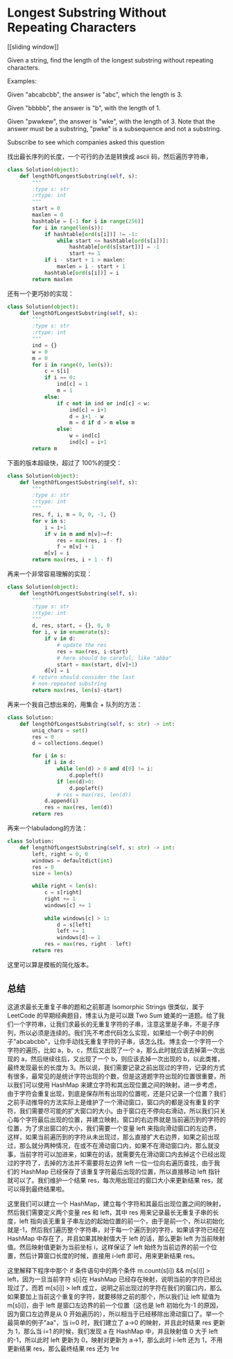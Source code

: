 # Longest Substring Without Repeating Characters

[[sliding window]]

Given a string, find the length of the longest substring without repeating characters.

Examples:

Given "abcabcbb", the answer is "abc", which the length is 3.

Given "bbbbb", the answer is "b", with the length of 1.

Given "pwwkew", the answer is "wke", with the length of 3. Note that the answer must be a substring, "pwke" is a subsequence and not a substring.

Subscribe to see which companies asked this question

找出最长序列的长度，一个可行的办法是转换成 ascii 码，然后遍历字符串，

```python
class Solution(object):
    def lengthOfLongestSubstring(self, s):
        """
        :type s: str
        :rtype: int
        """
        start = 0
        maxlen = 0
        hashtable = [-1 for i in range(256)]
        for i in range(len(s)):
            if hashtable[ord(s[i])] != -1:
                while start <= hashtable[ord(s[i])]:
                    hashtable[ord(s[start])] = -1
                    start += 1
            if i - start + 1 > maxlen:
                maxlen = i - start + 1
            hashtable[ord(s[i])] = i
        return maxlen
```

还有一个更巧妙的实现：

```Python
class Solution(object):
    def lengthOfLongestSubstring(self, s):
        """
        :type s: str
        :rtype: int
        """
        ind = {}
        w = 0
        m = 0
        for i in range(0, len(s)):
            c = s[i]
            if i == 0:
                ind[c] = 1
                m = 1
            else:
                if c not in ind or ind[c] < w:
                    ind[c] = i+1
                    d = i+1 - w
                    m = d if d > m else m
                else:
                    w = ind[c]
                    ind[c] = i+1
        return m
```

下面的版本超级快，超过了 100%的提交：

```python
class Solution(object):
    def lengthOfLongestSubstring(self, s):
        """
        :type s: str
        :rtype: int
        """
        res, f, i, m = 0, 0, -1, {}
        for v in s:
            i = i+1
            if v in m and m[v]>=f:
                res = max(res, i - f)
                f = m[v] + 1
            m[v] = i
        return max(res, i + 1 - f)
```

再来一个非常容易理解的实现：

```Python
class Solution(object):
    def lengthOfLongestSubstring(self, s):
        """
        :type s: str
        :rtype: int
        """
        d, res, start, = {}, 0, 0
        for i, v in enumerate(s):
            if v in d:
                # update the res
                res = max(res, i-start)
                # here should be careful, like "abba"
                start = max(start, d[v]+1)
            d[v] = i
        # return should consider the last
        # non-repeated substring
        return max(res, len(s)-start)
```

再来一个我自己想出来的，用集合 + 队列的方法：

```Python
class Solution:
    def lengthOfLongestSubstring(self, s: str) -> int:
        uniq_chars = set()
        res = 0
        d = collections.deque()

        for i in s:
            if i in d:
                while len(d) > 0 and d[0] != i:
                    d.popleft()
                if len(d)>0:
                    d.popleft()
                # res = max(res, len(d))
            d.append(i)
            res = max(res, len(d))
        return res
```

再来一个labuladong的方法：

```python
class Solution:
    def lengthOfLongestSubstring(self, s: str) -> int:
        left, right = 0, 0
        windows = defaultdict(int)
        res = 0
        size = len(s)

        while right < len(s):
            c = s[right]
            right += 1
            windows[c] += 1
            
            while windows[c] > 1:
                d = s[left]
                left += 1
                windows[d]-= 1
            res = max(res, right - left)
        return res
```
这里可以算是模板的简化版本。

## 总结

这道求最长无重复子串的题和之前那道 Isomorphic Strings 很类似，属于 LeetCode 的早期经典题目，博主认为是可以跟 Two Sum 媲美的一道题。给了我们一个字符串，让我们求最长的无重复字符的子串，注意这里是子串，不是子序列，所以必须是连续的。我们先不考虑代码怎么实现，如果给一个例子中的例子"abcabcbb"，让你手动找无重复字符的子串，该怎么找。博主会一个字符一个字符的遍历，比如 a，b，c，然后又出现了一个 a，那么此时就应该去掉第一次出现的 a，然后继续往后，又出现了一个 b，则应该去掉一次出现的 b，以此类推，最终发现最长的长度为 3。所以说，我们需要记录之前出现过的字符，记录的方式有很多，最常见的是统计字符出现的个数，但是这道题字符出现的位置很重要，所以我们可以使用 HashMap 来建立字符和其出现位置之间的映射。进一步考虑，由于字符会重复出现，到底是保存所有出现的位置呢，还是只记录一个位置？我们之前手动推导的方法实际上是维护了一个滑动窗口，窗口内的都是没有重复的字符，我们需要尽可能的扩大窗口的大小。由于窗口在不停向右滑动，所以我们只关心每个字符最后出现的位置，并建立映射。窗口的右边界就是当前遍历到的字符的位置，为了求出窗口的大小，我们需要一个变量 left 来指向滑动窗口的左边界，这样，如果当前遍历到的字符从未出现过，那么直接扩大右边界，如果之前出现过，那么就分两种情况，在或不在滑动窗口内，如果不在滑动窗口内，那么就没事，当前字符可以加进来，如果在的话，就需要先在滑动窗口内去掉这个已经出现过的字符了，去掉的方法并不需要将左边界 left 一位一位向右遍历查找，由于我们的 HashMap 已经保存了该重复字符最后出现的位置，所以直接移动 left 指针就可以了。我们维护一个结果 res，每次用出现过的窗口大小来更新结果 res，就可以得到最终结果啦。

这里我们可以建立一个 HashMap，建立每个字符和其最后出现位置之间的映射，然后我们需要定义两个变量 res 和 left，其中 res 用来记录最长无重复子串的长度，left 指向该无重复子串左边的起始位置的前一个，由于是前一个，所以初始化就是-1，然后我们遍历整个字符串，对于每一个遍历到的字符，如果该字符已经在 HashMap 中存在了，并且如果其映射值大于 left 的话，那么更新 left 为当前映射值。然后映射值更新为当前坐标 i，这样保证了 left 始终为当前边界的前一个位置，然后计算窗口长度的时候，直接用 i-left 即可，用来更新结果 res。

这里解释下程序中那个 if 条件语句中的两个条件 m.count(s[i]) && m[s[i]] > left，因为一旦当前字符 s[i]在 HashMap 已经存在映射，说明当前的字符已经出现过了，而若 m[s[i]] > left 成立，说明之前出现过的字符在我们的窗口内，那么如果要加上当前这个重复的字符，就要移除之前的那个，所以我们让 left 赋值为 m[s[i]]，由于 left 是窗口左边界的前一个位置（这也是 left 初始化为-1 的原因，因为窗口左边界是从 0 开始遍历的），所以相当于已经移除出滑动窗口了。举一个最简单的例子"aa"，当 i=0 时，我们建立了 a->0 的映射，并且此时结果 res 更新为 1，那么当 i=1 的时候，我们发现 a 在 HashMap 中，并且映射值 0 大于 left 的-1，所以此时 left 更新为 0，映射对更新为 a->1，那么此时 i-left 还为 1，不用更新结果 res，那么最终结果 res 还为 1re
